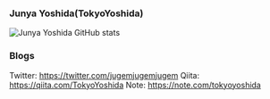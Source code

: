 ### Junya Yoshida(TokyoYoshida)

![Junya Yoshida GitHub stats](https://github-readme-stats.vercel.app/api?username=TokyoYoshida)

<!--
**TokyoYoshida/TokyoYoshida** is a ✨ _special_ ✨ repository because its `README.md` (this file) appears on your GitHub profile.

Here are some ideas to get you started:

- 🔭 I’m currently working on ...
- 🌱 I’m currently learning ...
- 👯 I’m looking to collaborate on ...
- 🤔 I’m looking for help with ...
- 💬 Ask me about ...
- 📫 How to reach me: ...
- 😄 Pronouns: ...
- ⚡ Fun fact: ...
-->

### Blogs

Twitter: https://twitter.com/jugemjugemjugem
Qiita: https://qiita.com/TokyoYoshida
Note: https://note.com/tokyoyoshida
